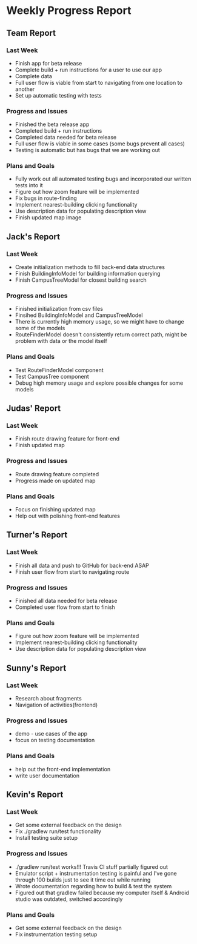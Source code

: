 # Weekly Progress Report
## Team Report
### Last Week
* Finish app for beta release
* Complete build + run instructions for a user to use our app
* Complete data
* Full user flow is viable from start to navigating from one location to another
* Set up automatic testing with tests
### Progress and Issues
* Finished the beta release app
* Completed build + run instructions
* Completed data needed for beta release
* Full user flow is viable in some cases (some bugs prevent all cases)
* Testing is automatic but has bugs that we are working out
### Plans and Goals
* Fully work out all automated testing bugs and incorporated our written tests into it
* Figure out how zoom feature will be implemented
* Fix bugs in route-finding
* Implement nearest-building clicking functionality
* Use description data for populating description view
* Finish updated map image
## Jack's Report
### Last Week
* Create initialization methods to fill back-end data structures
* Finish BuildingInfoModel for building information querying
* Finish CampusTreeModel for closest building search
### Progress and Issues
* Finished initialization from csv files
* Finsihed BuildingInfoModel and CampusTreeModel
* There is currently high memory usage, so we might have to change some of the models
* RouteFinderModel doesn't consistently return correct path, might be problem with data or the model itself
### Plans and Goals
* Test RouteFinderModel component
* Test CampusTree component
* Debug high memory usage and explore possible changes for some models
## Judas' Report
### Last Week
* Finish route drawing feature for front-end
* Finish updated map
### Progress and Issues
* Route drawing feature completed
* Progress made on updated map
### Plans and Goals
* Focus on finishing updated map
* Help out with polishing front-end features
## Turner's Report
### Last Week
* Finish all data and push to GitHub for back-end ASAP
* Finish user flow from start to navigating route
### Progress and Issues
* Finished all data needed for beta release
* Completed user flow from start to finish
### Plans and Goals
* Figure out how zoom feature will be implemented
* Implement nearest-building clicking functionality
* Use description data for populating description view
## Sunny's Report
### Last Week
* Research about fragments
* Navigation of activities(frontend)
### Progress and Issues
* demo - use cases of the app
* focus on testing documentation
### Plans and Goals
* help out the front-end implementation
* write user documentation
## Kevin's Report
### Last Week
* Get some external feedback on the design
* Fix ./gradlew run/test functionality
* Install testing suite setup
### Progress and Issues
* ./gradlew run/test works!!! Travis CI stuff partially figured out
* Emulator script + instrumentation testing is painful and I've gone through 100 builds just to see it time out while running
* Wrote documentation regarding how to build & test the system
* Figured out that gradlew failed because my computer itself & Android studio was outdated, switched accordingly
### Plans and Goals
* Get some external feedback on the design
* Fix instrumentation testing setup
